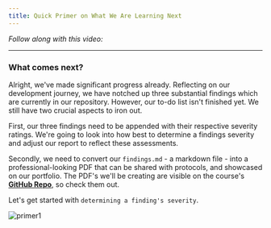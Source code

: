 ```yaml
---
title: Quick Primer on What We Are Learning Next
---
```


_Follow along with this video:_

---

### What comes next?

Alright, we've made significant progress already. Reflecting on our development journey, we have notched up three substantial findings which are currently in our repository. However, our to-do list isn't finished yet. We still have two crucial aspects to iron out.

First, our three findings need to be appended with their respective severity ratings. We're going to look into how best to determine a findings severity and adjust our report to reflect these assessments.

Secondly, we need to convert our `findings.md` - a markdown file - into a professional-looking PDF that can be shared with protocols, and showcased on our portfolio. The PDF's we'll be creating are visible on the course's [**GitHub Repo**](https://github.com/Cyfrin/3-passwordstore-audit/blob/audit-data/audit-data/report.pdf), so check them out.

Let's get started with `determining a finding's severity`.

![primer1](/security-section-3/21-quick-primer/primer1.png)
